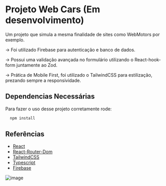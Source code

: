 
# Projeto Web Cars (Em desenvolvimento)

Um projeto que simula a mesma finalidade de sites como WebMotors por exemplo. 

-> Foi utilizado Firebase para autenticação e banco de dados. 

-> Possui uma validação avançada no formulário utilizando o React-hook-form juntamente ao Zod.

-> Prática de Mobile First, foi utilizado o TailwindCSS para estilização, prezando sempre a responsividade.



## Dependencias Necessárias

Para fazer o uso desse projeto corretamente rode:

```bash
  npm install 
```



## Referências

 - [React](https://react.dev/learn)
 - [React-Router-Dom](https://reactrouter.com/en/main)
 - [TailwindCSS](https://tailwindcss.com/)
 - [Typescript](https://www.typescriptlang.org/)
 - [Firebase](https://firebase.google.com/)
 
 ![image](https://github.com/devIgor1/web-cars/assets/88665118/b944f95f-d9b2-4fff-afd0-cd3f1c3f314c)



